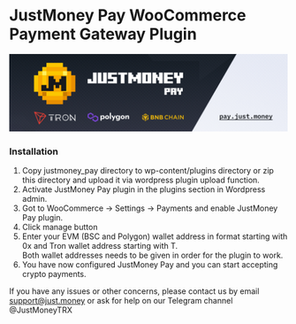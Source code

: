 # JustMoney Pay WooCommerce Payment Gateway Plugin

![Banner](justmoney_pay/small_dark.jpg)

### Installation

1. Copy justmoney_pay directory to wp-content/plugins directory or zip this directory and upload it via wordpress plugin upload function.
2. Activate JustMoney Pay plugin in the plugins section in Wordpress admin.
3. Got to WooCommerce -> Settings -> Payments and enable JustMoney Pay plugin.
4. Click manage button
5. Enter your EVM (BSC and Polygon) wallet address in format starting with 0x and Tron wallet address starting with T.  
Both wallet addresses needs to be given in order for the plugin to work.
6. You have now configured JustMoney Pay and you can start accepting crypto payments.


If you have any issues or other concerns, please contact us by email support@just.money or ask for help on our Telegram channel @JustMoneyTRX